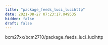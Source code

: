 ```yaml
---
title: "package_feeds_luci_lucihttp"
date: 2021-08-27 07:23:17.049535
hidden: false
draft: false
---
```


bcm27xx/bcm2710/package_feeds_luci_lucihttp


